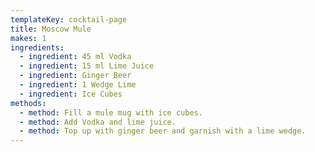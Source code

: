 ```yaml
---
templateKey: cocktail-page
title: Moscow Mule
makes: 1
ingredients:
  - ingredient: 45 ml Vodka
  - ingredient: 15 ml Lime Juice
  - ingredient: Ginger Beer
  - ingredient: 1 Wedge Lime
  - ingredient: Ice Cubes
methods:
  - method: Fill a mule mug with ice cubes.
  - method: Add Vodka and lime juice.
  - method: Top up with ginger beer and garnish with a lime wedge.
---
```

